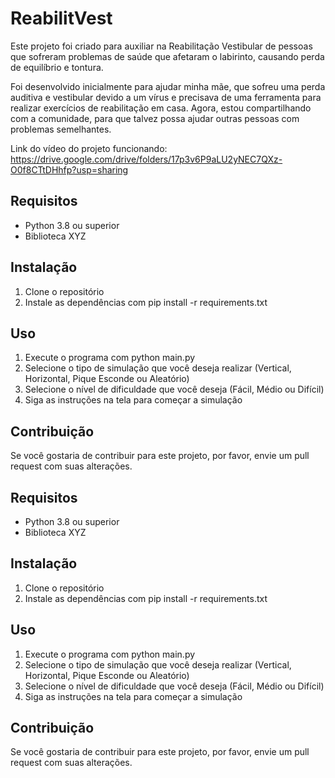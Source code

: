 # ReabilitVest

Este projeto foi criado para auxiliar na Reabilitação Vestibular de pessoas que sofreram problemas de saúde que afetaram o labirinto, causando perda de equilíbrio e tontura.

Foi desenvolvido inicialmente para ajudar minha mãe, que sofreu uma perda auditiva e vestibular devido a um vírus e precisava de uma ferramenta para realizar exercícios de reabilitação em casa. Agora, estou compartilhando com a comunidade, para que talvez possa ajudar outras pessoas com problemas semelhantes.

Link do vídeo do projeto funcionando: https://drive.google.com/drive/folders/17p3v6P9aLU2yNEC7QXz-O0f8CTtDHhfp?usp=sharing

## Requisitos  
  
* Python 3.8 ou superior  
* Biblioteca XYZ  
  
## Instalação

1. Clone o repositório
2. Instale as dependências com pip install -r requirements.txt
## Uso

1. Execute o programa com python main.py
2. Selecione o tipo de simulação que você deseja realizar (Vertical, Horizontal, Pique Esconde ou Aleatório)
3. Selecione o nível de dificuldade que você deseja (Fácil, Médio ou Difícil)
4. Siga as instruções na tela para começar a simulação
  
## Contribuição  
  
Se você gostaria de contribuir para este projeto, por favor, envie um pull request com suas alterações.  

## Requisitos  
  
* Python 3.8 ou superior  
* Biblioteca XYZ  
  
## Instalação

1. Clone o repositório
2. Instale as dependências com pip install -r requirements.txt
## Uso

1. Execute o programa com python main.py
2. Selecione o tipo de simulação que você deseja realizar (Vertical, Horizontal, Pique Esconde ou Aleatório)
3. Selecione o nível de dificuldade que você deseja (Fácil, Médio ou Difícil)
4. Siga as instruções na tela para começar a simulação
  
## Contribuição  
  
Se você gostaria de contribuir para este projeto, por favor, envie um pull request com suas alterações.  